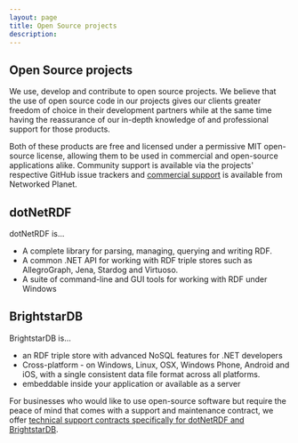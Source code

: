 ```yaml
---
layout: page
title: Open Source projects
description: 
---
```


## Open Source projects

We use, develop and contribute to open source projects. We believe that the use of open source code in our projects gives our clients greater freedom of choice in their development partners while at the same time having the reassurance of our in-depth knowledge of and professional support for those products.

Both of these products are free and licensed under a permissive MIT open-source license, allowing them to be used in commercial and open-source applications alike. Community support is available via the projects' respective GitHub issue trackers and [commercial support](/support "Networked Planet support options") is available from Networked Planet.

## dotNetRDF

dotNetRDF is...

* A complete library for parsing, managing, querying and writing RDF.
* A common .NET API for working with RDF triple stores such as AllegroGraph, Jena, Stardog and Virtuoso.
* A suite of command-line and GUI tools for working with RDF under Windows

## BrightstarDB

BrightstarDB is...

* an RDF triple store with advanced NoSQL features for .NET developers
* Cross-platform - on Windows, Linux, OSX, Windows Phone, Android and iOS, with a single consistent data file format across all platforms. 
* embeddable inside your application or available as a server

For businesses who would like to use open-source software but require the peace of mind that comes with a support and maintenance contract, we offer [technical support contracts specifically for dotNetRDF and BrightstarDB](/support "Networked Planet support options").
